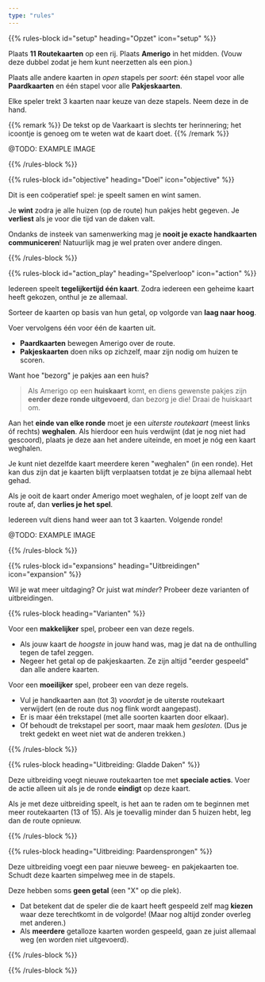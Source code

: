 ```yaml
---
type: "rules"
---
```


{{% rules-block id="setup" heading="Opzet" icon="setup" %}}

Plaats **11 Routekaarten** op een rij. Plaats **Amerigo** in het midden. (Vouw deze dubbel zodat je hem kunt neerzetten als een pion.)

Plaats alle andere kaarten in _open_ stapels per _soort_: één stapel voor alle **Paardkaarten** en één stapel voor alle **Pakjeskaarten**.

Elke speler trekt 3 kaarten naar keuze van deze stapels. Neem deze in de hand.

{{% remark %}}
De tekst op de Vaarkaart is slechts ter herinnering; het icoontje is genoeg om te weten wat de kaart doet.
{{% /remark %}}

@TODO: EXAMPLE IMAGE

{{% /rules-block %}}

{{% rules-block id="objective" heading="Doel" icon="objective" %}}

Dit is een coöperatief spel: je speelt samen en wint samen.

Je **wint** zodra je alle huizen (op de route) hun pakjes hebt gegeven. Je **verliest** als je voor die tijd van de daken valt.

Ondanks de insteek van samenwerking mag je **nooit je exacte handkaarten communiceren**! Natuurlijk mag je wel praten over andere dingen.

{{% /rules-block %}}

{{% rules-block id="action_play" heading="Spelverloop" icon="action" %}}

Iedereen speelt **tegelijkertijd één kaart**. Zodra iedereen een geheime kaart heeft gekozen, onthul je ze allemaal.

Sorteer de kaarten op basis van hun getal, op volgorde van **laag naar hoog**. 

Voer vervolgens één voor één de kaarten uit.

* **Paardkaarten** bewegen Amerigo over de route.
* **Pakjeskaarten** doen niks op zichzelf, maar zijn nodig om huizen te scoren.

Want hoe "bezorg" je pakjes aan een huis?

> Als Amerigo op een **huiskaart** komt, en diens gewenste pakjes zijn **eerder deze ronde uitgevoerd**, dan bezorg je die! Draai de huiskaart om.

Aan het **einde van elke ronde** moet je een _uiterste routekaart_ (meest links óf rechts) **weghalen**. Als hierdoor een huis verdwijnt (dat je nog niet had gescoord), plaats je deze aan het andere uiteinde, en moet je nóg een kaart weghalen. 

Je kunt niet dezelfde kaart meerdere keren "weghalen" (in een ronde). Het kan dus zijn dat je kaarten blijft verplaatsen totdat je ze bijna allemaal hebt gehad.

Als je ooit de kaart onder Amerigo moet weghalen, of je loopt zelf van de route af, dan **verlies je het spel**.

Iedereen vult diens hand weer aan tot 3 kaarten. Volgende ronde!

@TODO: EXAMPLE IMAGE

{{% /rules-block %}}

{{% rules-block id="expansions" heading="Uitbreidingen" icon="expansion" %}}

Wil je wat meer uitdaging? Or juist wat _minder_? Probeer deze varianten of uitbreidingen.

{{% rules-block heading="Varianten" %}}

Voor een **makkelijker** spel, probeer een van deze regels.

* Als jouw kaart de _hoogste_ in jouw hand was, mag je dat na de onthulling tegen de tafel zeggen.
* Negeer het getal op de pakjeskaarten. Ze zijn altijd "eerder gespeeld" dan alle andere kaarten.

Voor een **moeilijker** spel, probeer een van deze regels.

* Vul je handkaarten aan (tot 3) _voordat_ je de uiterste routekaart verwijdert (en de route dus nog flink wordt aangepast).
* Er is maar één trekstapel (met alle soorten kaarten door elkaar).
* Of behoudt de trekstapel per soort, maar maak hem _gesloten_. (Dus je trekt gedekt en weet niet wat de anderen trekken.)

{{% /rules-block %}}

{{% rules-block heading="Uitbreiding: Gladde Daken" %}}

Deze uitbreiding voegt nieuwe routekaarten toe met **speciale acties**. Voer de actie alleen uit als je de ronde **eindigt** op deze kaart.

Als je met deze uitbreiding speelt, is het aan te raden om te beginnen met meer routekaarten (13 of 15). Als je toevallig minder dan 5 huizen hebt, leg dan de route opnieuw.

{{% /rules-block %}}

{{% rules-block heading="Uitbreiding: Paardensprongen" %}}

Deze uitbreiding voegt een paar nieuwe beweeg- en pakjekaarten toe. Schudt deze kaarten simpelweg mee in de stapels.

Deze hebben soms **geen getal** (een "X" op die plek). 

* Dat betekent dat de speler die de kaart heeft gespeeld zelf mag **kiezen** waar deze terechtkomt in de volgorde! (Maar nog altijd zonder overleg met anderen.)
* Als **meerdere** getalloze kaarten worden gespeeld, gaan ze juist allemaal weg (en worden niet uitgevoerd).

{{% /rules-block %}}
 
{{% /rules-block %}}